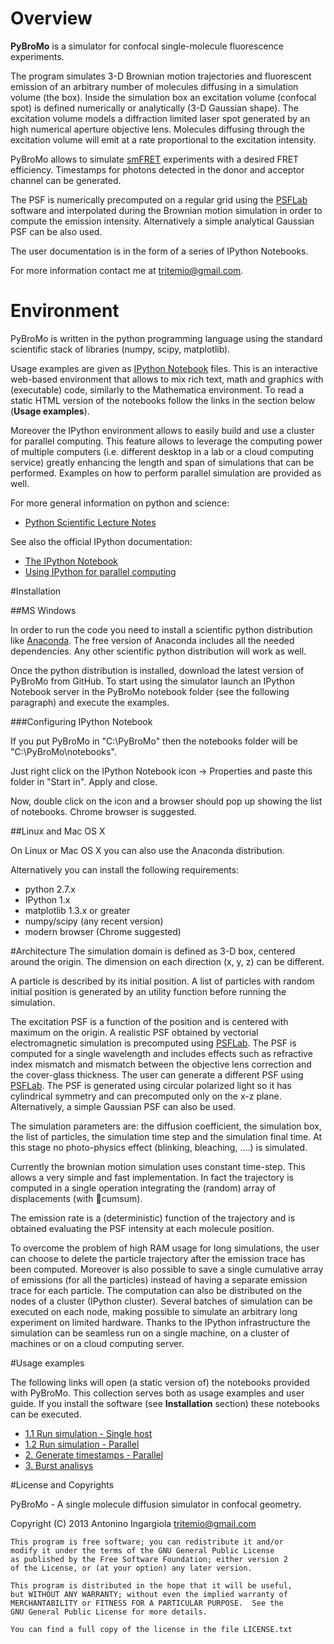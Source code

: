 Overview
=======

**PyBroMo** is a simulator for confocal single-molecule fluorescence experiments.

The program simulates 3-D Brownian motion trajectories and fluorescent
emission of an arbitrary number of molecules diffusing in a simulation volume (the box). 
Inside the simulation box an excitation volume (confocal spot) is defined numerically or 
analytically (3-D Gaussian shape). The excitation volume models a diffraction limited
laser spot generated by an high numerical aperture objective lens. Molecules diffusing 
through the excitation volume will emit at a rate
proportional to the excitation intensity.

PyBroMo allows to simulate [smFRET](http://en.wikipedia.org/wiki/Single-molecule_FRET) 
experiments with a desired FRET efficiency.
Timestamps for photons detected in the donor and acceptor channel can be generated.

The PSF is numerically precomputed on a regular grid using the 
[PSFLab](http://onemolecule.chem.uwm.edu/software) software and interpolated 
during the Brownian motion simulation in order to compute the emission 
intensity. Alternatively a simple analytical Gaussian PSF can be also used.

The user documentation is in the form of a series of IPython Notebooks.

For more information contact me at tritemio@gmail.com.

Environment
==========

PyBroMo is written in the python programming language using the standard 
scientific stack of libraries (numpy, scipy, matplotlib).

Usage examples are given as 
[IPython Notebook](http://ipython.org/notebook.html) files. This is an 
interactive web-based environment that allows to mix rich text, math and graphics with 
(executable) code, similarly to the Mathematica environment. To read
a static HTML version of the notebooks follow the links in the section below
(**Usage examples**). 

Moreover the IPython environment allows to easily build and use a cluster 
for parallel computing. This feature allows to leverage the computing power
of multiple computers (i.e. different desktop in a lab or a cloud computing service) greatly enhancing
the length and span of simulations that can be performed. Examples on how to
perform parallel simulation are provided as well.

For more general information on python and science:

* [Python Scientific Lecture Notes](http://scipy-lectures.github.io/)

See also the official IPython documentation:

* [The IPython Notebook](http://ipython.org/ipython-doc/stable/interactive/notebook.html)
* [Using IPython for parallel computing](http://ipython.org/ipython-doc/stable/parallel/index.html)


#Installation


##MS Windows

In order to run the code you need to install a scientific python
distribution like [Anaconda](https://store.continuum.io/cshop/anaconda/).
The free version of Anaconda includes all the needed dependencies.
Any other scientific python distribution will work as well.
 
Once the python distribution is installed, download the latest version
of PyBroMo from GitHub. To start using the simulator
launch an IPython Notebook server in the PyBroMo notebook folder
(see the following paragraph) and execute the examples.

###Configuring IPython Notebook

If you put PyBroMo in "C:\PyBroMo" then the notebooks folder will be 
"C:\PyBroMo\notebooks".

Just right click on the IPython Notebook icon -> Properties and paste 
this folder in "Start in". Apply and close.

Now, double click on the icon and a browser should pop up showing the list
of notebooks. Chrome browser is suggested.

##Linux and Mac OS X

On Linux or Mac OS X you can also use the Anaconda distribution.

Alternatively you can install the following requirements:

 - python 2.7.x
 - IPython 1.x
 - matplotlib 1.3.x or greater
 - numpy/scipy (any recent version)
 - modern browser (Chrome suggested)

#Architecture
The simulation domain is defined as 3-D box, centered around the origin. The dimension on each direction (x, y, z) can be different.

A particle is described by its initial position. A list of particles with random initial position is generated by an utility function before running the simulation.

The excitation PSF is a function of the position and is centered with maximum on the origin. A realistic PSF obtained by vectorial electromagnetic simulation is precomputed using [PSFLab](http://onemolecule.chem.uwm.edu/software). The PSF is computed for a single wavelength and includes effects such as refractive index mismatch and mismatch between the objective lens correction and the cover-glass thickness. The user can  generate a different PSF using [PSFLab](http://onemolecule.chem.uwm.edu/software). The PSF is generated using circular polarized light so it has cylindrical symmetry and can precomputed only on the x-z plane.
Alternatively, a simple Gaussian PSF can also be used.

The simulation parameters are: the diffusion coefficient, the simulation box, the list of particles, the simulation time step and the simulation final time. At this stage no photo-physics effect (blinking, bleaching, ....) is simulated.

Currently the brownian  motion simulation uses constant time-step. This allows
a very simple and fast implementation. In fact the trajectory is computed
in a single operation integrating the (random) array of displacements (with cumsum).

The emission rate is a (deterministic) function of the trajectory and is obtained evaluating the PSF intensity at each molecule position.

To overcome the problem of high RAM usage for long simulations, the user can choose to delete the particle trajectory after the emission trace has been computed. Moreover is also possible to save a single cumulative array of emissions (for all the particles) instead of having a separate emission trace for each particle. The computation can also be distributed on the nodes of a cluster (IPython cluster). Several batches of simulation can be executed on each node, making possible to simulate an arbitrary long experiment on limited hardware. Thanks to the IPython infrastructure the simulation can be seamless run on a single machine, on a cluster of machines or on a cloud computing server.

#Usage examples

The following links will open (a static version of) the notebooks provided
with PyBroMo. This collection serves both as usage examples and user guide.
If you install the software (see **Installation** section) these notebooks can be
executed.

* [1.1 Run simulation - Single host](http://nbviewer.ipython.org/urls/raw.github.com/tritemio/PyBroMo/master/notebooks/PyBroMo%2520-%25201.1%2520Run%2520simulation%2520-%2520Single%2520host.ipynb)
* [1.2 Run simulation - Parallel](http://nbviewer.ipython.org/urls/raw.github.com/tritemio/PyBroMo/master/notebooks/PyBroMo%2520-%25201.2%2520Run%2520simulation%2520-%2520Parallel.ipynb)
* [2. Generate timestamps - Parallel](http://nbviewer.ipython.org/urls/raw.github.com/tritemio/PyBroMo/master/notebooks/PyBroMo%2520-%25202.%2520Generate%2520timestamps%2520-%2520Parallel.ipynb)
* [3. Burst analisys](http://nbviewer.ipython.org/urls/raw.github.com/tritemio/PyBroMo/master/notebooks/PyBroMo%2520-%25203.%2520Burst%2520analisys.ipynb)


#License and Copyrights

PyBroMo - A single molecule diffusion simulator in confocal geometry.

Copyright (C) 2013  Antonino Ingargiola <tritemio@gmail.com>

    This program is free software; you can redistribute it and/or
    modify it under the terms of the GNU General Public License
    as published by the Free Software Foundation; either version 2
    of the License, or (at your option) any later version.

    This program is distributed in the hope that it will be useful,
    but WITHOUT ANY WARRANTY; without even the implied warranty of
    MERCHANTABILITY or FITNESS FOR A PARTICULAR PURPOSE.  See the
    GNU General Public License for more details.

    You can find a full copy of the license in the file LICENSE.txt

